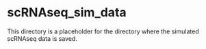 # scRNAseq_sim_data

This directory is a placeholder for the directory where the simulated scRNAseq data is saved.
